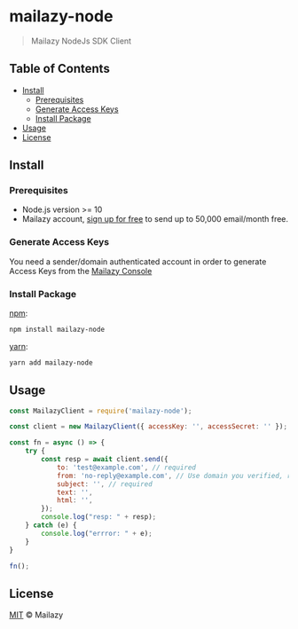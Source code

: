 # mailazy-node

> Mailazy NodeJs SDK Client


## Table of Contents

* [Install](#install)
  * [Prerequisites](#prerequisites)
  * [Generate Access Keys](#generate-access-keys)
  * [Install Package](#install-package)
* [Usage](#usage)
* [License](#license)


## Install

### Prerequisites

* Node.js version >= 10
* Mailazy account, [sign up for free](https://app.mailazy.com/signup?source=mailazy-node) to send up to 50,000 email/month free.

### Generate Access Keys

You need a sender/domain authenticated account in order to generate Access Keys from the [Mailazy Console](https://app.mailazy.com/dashboard)

### Install Package

[npm][]:

```sh
npm install mailazy-node
```

[yarn][]:

```sh
yarn add mailazy-node
```


## Usage

```js
const MailazyClient = require('mailazy-node');

const client = new MailazyClient({ accessKey: '', accessSecret: '' });

const fn = async () => {
    try {
        const resp = await client.send({
            to: 'test@example.com', // required
            from: 'no-reply@example.com', // Use domain you verified, required
            subject: '', // required
            text: '',
            html: '',
        });
        console.log("resp: " + resp);
    } catch (e) {
        console.log("errror: " + e);
    }
}

fn();
```


## License

[MIT](LICENSE) © Mailazy


##

[npm]: https://www.npmjs.com/

[yarn]: https://yarnpkg.com/
